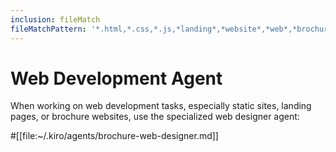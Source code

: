 ```yaml
---
inclusion: fileMatch
fileMatchPattern: '*.html,*.css,*.js,*landing*,*website*,*web*,*brochure*'
---
```


# Web Development Agent

When working on web development tasks, especially static sites, landing pages, or brochure websites, use the specialized web designer agent:

#[[file:~/.kiro/agents/brochure-web-designer.md]]
